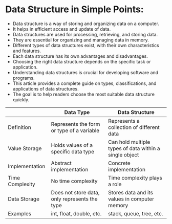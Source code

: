 # Data Structure in Simple Points:

- Data structure is a way of storing and organizing data on a computer.
- It helps in efficient access and update of data.
- Data structures are used for processing, retrieving, and storing data.
- They are essential for organizing and managing data in memory.
- Different types of data structures exist, with their own characteristics and features.
- Each data structure has its own advantages and disadvantages.
- Choosing the right data structure depends on the specific task or application.
- Understanding data structures is crucial for developing software and programs.
- This article provides a complete guide on types, classifications, and applications of data structures.
- The goal is to help readers choose the most suitable data structure quickly.


| | Data Type | Data Structure |
|---|---|---|
| Definition            | Represents the form or type of a variable                       | Represents a collection of different data                      |
| Value Storage         | Holds values of a specific data type                            | Can hold multiple types of data within a single object         |
| Implementation        | Abstract implementation                                       | Concrete implementation                                      |
| Time Complexity       | No time complexity                                            | Time complexity plays a role                                 |
| Data Storage          | Does not store data, only represents the type                   | Stores data and its values in computer memory                 |
| Examples              | int, float, double, etc.                                      | stack, queue, tree, etc.                                      |
